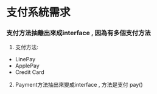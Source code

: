 # 支付系統需求
### 支付方法抽離出來成interface , 因為有多個支付方法
1. 支付方法:
- LinePay
- ApplePay
- Credit Card

2. Payment方法抽出來變成interface , 方法是支付 pay()